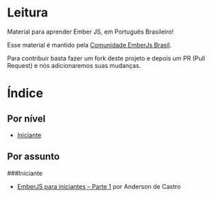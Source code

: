 Leitura
=======

Material para aprender Ember JS, em Português Brasileiro! 

Esse material é mantido pela [Comunidade EmberJs Brasil](https://www.facebook.com/groups/EmberJS.Brasil/). 

Para contribuir basta fazer um fork deste projeto e depois um PR (Pull Request) e nós adicionaremos suas mudanças. 

Índice
======
## Por nível
* [Iniciante](#iniciante)

## Por assunto

###Iniciante
* [EmberJS para iniciantes – Parte 1](http://tableless.com.br/serie-emberjs-iniciante-parte1/) por Anderson de Castro
